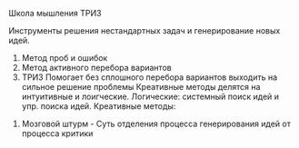 Школа мышления ТРИЗ

Инструменты решения нестандартных задач и генерирование новых идей.
1) Метод проб и ошибок
2) Метод активного перебора вариантов
3) ТРИЗ
Помогает без сплошного перебора вариантов выходить на сильное решение проблемы
Креативные методы делятся на интуитивные и лоигческие. Логические: системный поиск идей и упр. поиска идей.
Креативные методы:
1. Мозговой штурм - Суть отделения процесса генерирования идей от процесса критики
